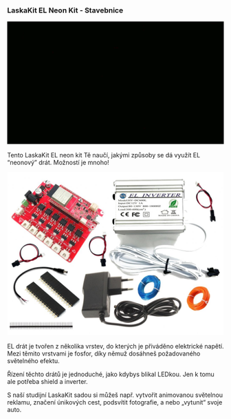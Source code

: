 ### LaskaKit EL Neon Kit - Stavebnice
<p><img src="https://raw.githubusercontent.com/LaskaKit/Neon_Kit/main/img/EL_Neon_animace.gif?raw=true" alt="main" /></p>
<p>Tento LaskaKit EL neon kit Tě naučí, jakými způsoby se dá využít EL “neonový” drát. Možností je mnoho!</p>
<p><img src="https://raw.githubusercontent.com/LaskaKit/Neon_Kit/main/img/1220.png?raw=true" alt="main" /></p>

<p>EL drát je tvořen z několika vrstev, do kterých je přiváděno elektrické napětí. Mezi těmito vrstvami je fosfor, díky němuž dosáhneš požadovaného světelného efektu.</p>

<p>Řízení těchto drátů je jednoduché, jako kdybys blikal LEDkou. Jen k tomu ale potřeba shield a inverter.</p>

<p>S naší studijní LaskaKit sadou si můžeš např. vytvořit animovanou světelnou reklamu, značení únikových cest, podsvítit fotografie, a nebo „vytunit“ svoje auto.</p> 
